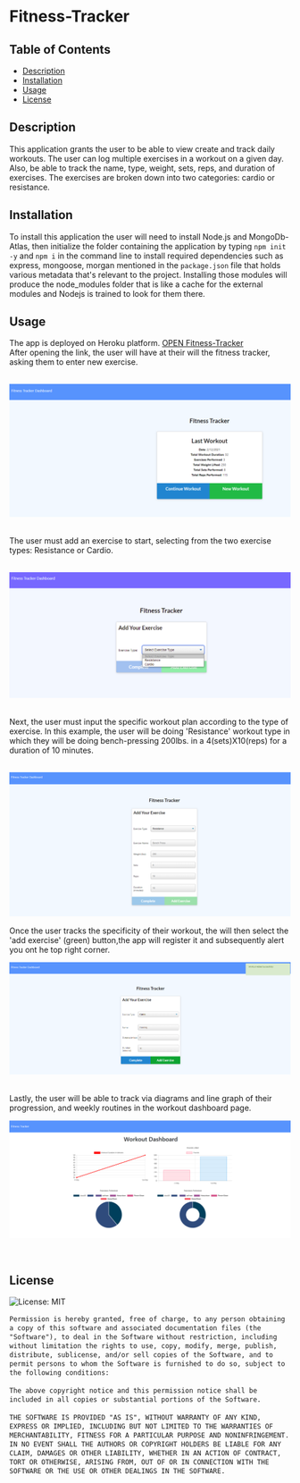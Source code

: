 
# Fitness-Tracker

 ## Table of Contents
  * [Description](#Description)
  * [Installation](#Installation)
  * [Usage](#Usage)
  * [License](#License)

## Description
This application grants the user to be able to view create and track daily workouts. The user can log multiple exercises in a workout on a given day. Also, be able to track the name, type, weight, sets, reps, and duration of exercises. The exercises are broken down into two categories: cardio or resistance. 

## Installation
To install this application the user will need to install Node.js and MongoDb-Atlas, then initialize the folder containing the application by typing `npm init -y` and `npm i` in the command line to install required dependencies such as express, mongoose, morgan mentioned in the `package.json` file that holds various metadata that's relevant to the project. Installing those modules will produce the node_modules folder that is like a cache for the external modules and Nodejs is trained to look for them there. 


## Usage 

The app is deployed on Heroku platform. [OPEN Fitness-Tracker](https://cryptic-springs-92116.herokuapp.com/)
<br>
After opening the link, the user will have at their will the fitness tracker, asking them to enter new exercise.  
<br>

![Fitness Tracker Dashboard](./public/images/Dashboard.PNG) 

<br>
The user must add an exercise to  start,  selecting from the two exercise types: Resistance or Cardio.
<br><br>

![Login up page screenshot](./public/images/Select-Exercise-Type.png) 

<br>
Next, the user must input the specific workout plan according to the type of exercise. In this example, the user will be doing 'Resistance' workout type in which they will be doing bench-pressing 200lbs. in a 4(sets)X10(reps) for a duration of 10 minutes.
<br><br>

![Resistance Workout](./public/images/ListExercise.png) 


Once the user tracks the specificity of their workout, the will then select the 'add exercise' (green) button,the app will register it and subsequently alert you ont he top right corner. 
<br>

![Add Exercise](./public/images/Success-Workout.png) 

<br>
Lastly, the user will be able to track via diagrams and line graph of their progression, and weekly routines in the workout dashboard page.
<br>

![Workout Dashboard](./public/images/Workout-Dashboard.png) 

<br>



## License
![License: MIT](https://img.shields.io/badge/License-MIT-yellow.svg)


    Permission is hereby granted, free of charge, to any person obtaining a copy of this software and associated documentation files (the "Software"), to deal in the Software without restriction, including without limitation the rights to use, copy, modify, merge, publish, distribute, sublicense, and/or sell copies of the Software, and to permit persons to whom the Software is furnished to do so, subject to the following conditions:
    
    The above copyright notice and this permission notice shall be included in all copies or substantial portions of the Software.
    
    THE SOFTWARE IS PROVIDED "AS IS", WITHOUT WARRANTY OF ANY KIND, EXPRESS OR IMPLIED, INCLUDING BUT NOT LIMITED TO THE WARRANTIES OF MERCHANTABILITY, FITNESS FOR A PARTICULAR PURPOSE AND NONINFRINGEMENT. IN NO EVENT SHALL THE AUTHORS OR COPYRIGHT HOLDERS BE LIABLE FOR ANY CLAIM, DAMAGES OR OTHER LIABILITY, WHETHER IN AN ACTION OF CONTRACT, TORT OR OTHERWISE, ARISING FROM, OUT OF OR IN CONNECTION WITH THE SOFTWARE OR THE USE OR OTHER DEALINGS IN THE SOFTWARE.
    
